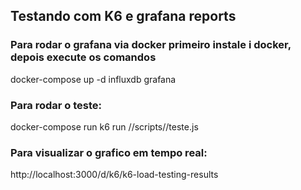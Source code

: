 ## Testando com K6 e grafana reports

### Para rodar o grafana via docker primeiro instale i docker, depois execute os comandos
docker-compose up -d influxdb grafana

### Para rodar o teste:
docker-compose run k6 run //scripts//teste.js

### Para visualizar o grafico em tempo real:
http://localhost:3000/d/k6/k6-load-testing-results
